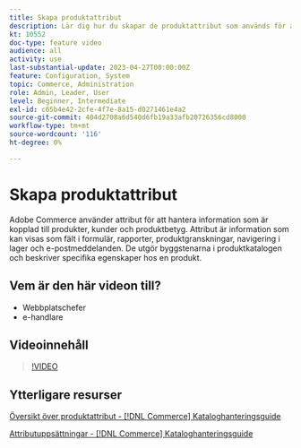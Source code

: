 ```yaml
---
title: Skapa produktattribut
description: Lär dig hur du skapar de produktattribut som används för att hantera information som är kopplad till produkter, kunder och produktbetyg.
kt: 10552
doc-type: feature video
audience: all
activity: use
last-substantial-update: 2023-04-27T00:00:00Z
feature: Configuration, System
topic: Commerce, Administration
role: Admin, Leader, User
level: Beginner, Intermediate
exl-id: c65b4e42-2cfe-4f7e-8a15-d0271461e4a2
source-git-commit: 404d2708a6d540d6fb19a33afb20726356cd8000
workflow-type: tm+mt
source-wordcount: '116'
ht-degree: 0%

---
```


# Skapa produktattribut

Adobe Commerce använder attribut för att hantera information som är kopplad till produkter, kunder och produktbetyg. Attribut är information som kan visas som fält i formulär, rapporter, produktgranskningar, navigering i lager och e-postmeddelanden. De utgör byggstenarna i produktkatalogen och beskriver specifika egenskaper hos en produkt.

## Vem är den här videon till?

- Webbplatschefer
- e-handlare

## Videoinnehåll

>[!VIDEO](https://video.tv.adobe.com/v/343749?quality=12&learn=on)

## Ytterligare resurser

[Översikt över produktattribut - [!DNL Commerce] Kataloghanteringsguide](https://experienceleague.adobe.com/docs/commerce-admin/catalog/product-attributes/product-attributes.html)

[Attributuppsättningar - [!DNL Commerce] Kataloghanteringsguide](https://experienceleague.adobe.com/docs/commerce-admin/catalog/product-attributes/create/attribute-sets.html)
